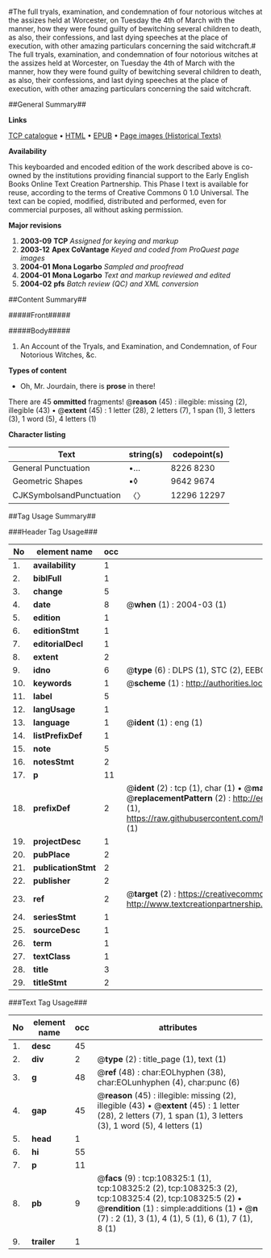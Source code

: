 #The full tryals, examination, and condemnation of four notorious witches at the assizes held at Worcester, on Tuesday the 4th of March with the manner, how they were found guilty of bewitching several children to death, as also, their confessions, and last dying speeches at the place of execution, with other amazing particulars concerning the said witchcraft.#
The full tryals, examination, and condemnation of four notorious witches at the assizes held at Worcester, on Tuesday the 4th of March with the manner, how they were found guilty of bewitching several children to death, as also, their confessions, and last dying speeches at the place of execution, with other amazing particulars concerning the said witchcraft.

##General Summary##

**Links**

[TCP catalogue](http://www.ota.ox.ac.uk/tcp/)  • 
[HTML](http://tei.it.ox.ac.uk/tcp/Texts-HTML/free/A40/A40627.html)  • 
[EPUB](http://tei.it.ox.ac.uk/tcp/Texts-EPUB/free/A40/A40627.epub) • 
[Page images (Historical Texts)](https://data.historicaltexts.jisc.ac.uk/view?pubId=eebo-18777577e&pageId=eebo-18777577e-108325-1)

**Availability**

This keyboarded and encoded edition of the
	       work described above is co-owned by the institutions
	       providing financial support to the Early English Books
	       Online Text Creation Partnership. This Phase I text is
	       available for reuse, according to the terms of Creative
	       Commons 0 1.0 Universal. The text can be copied,
	       modified, distributed and performed, even for
	       commercial purposes, all without asking permission.

**Major revisions**

1. __2003-09__ __TCP__ *Assigned for keying and markup*
1. __2003-12__ __Apex CoVantage__ *Keyed and coded from ProQuest page images*
1. __2004-01__ __Mona Logarbo__ *Sampled and proofread*
1. __2004-01__ __Mona Logarbo__ *Text and markup reviewed and edited*
1. __2004-02__ __pfs__ *Batch review (QC) and XML conversion*

##Content Summary##

#####Front#####

#####Body#####

1. An Account of the Tryals, and Examination, and Condemnation, of Four Notorious Witches, &c.

**Types of content**

  * Oh, Mr. Jourdain, there is **prose** in there!

There are 45 **ommitted** fragments! 
 @__reason__ (45) : illegible: missing (2), illegible (43)  •  @__extent__ (45) : 1 letter (28), 2 letters (7), 1 span (1), 3 letters (3), 1 word (5), 4 letters (1)

**Character listing**


|Text|string(s)|codepoint(s)|
|---|---|---|
|General Punctuation|•…|8226 8230|
|Geometric Shapes|▪◊|9642 9674|
|CJKSymbolsandPunctuation|〈〉|12296 12297|

##Tag Usage Summary##

###Header Tag Usage###

|No|element name|occ|attributes|
|---|---|---|---|
|1.|__availability__|1||
|2.|__biblFull__|1||
|3.|__change__|5||
|4.|__date__|8| @__when__ (1) : 2004-03 (1)|
|5.|__edition__|1||
|6.|__editionStmt__|1||
|7.|__editorialDecl__|1||
|8.|__extent__|2||
|9.|__idno__|6| @__type__ (6) : DLPS (1), STC (2), EEBO-CITATION (1), OCLC (1), VID (1)|
|10.|__keywords__|1| @__scheme__ (1) : http://authorities.loc.gov/ (1)|
|11.|__label__|5||
|12.|__langUsage__|1||
|13.|__language__|1| @__ident__ (1) : eng (1)|
|14.|__listPrefixDef__|1||
|15.|__note__|5||
|16.|__notesStmt__|2||
|17.|__p__|11||
|18.|__prefixDef__|2| @__ident__ (2) : tcp (1), char (1)  •  @__matchPattern__ (2) : ([0-9\-]+):([0-9IVX]+) (1), (.+) (1)  •  @__replacementPattern__ (2) : http://eebo.chadwyck.com/downloadtiff?vid=$1&page=$2 (1), https://raw.githubusercontent.com/textcreationpartnership/Texts/master/tcpchars.xml#$1 (1)|
|19.|__projectDesc__|1||
|20.|__pubPlace__|2||
|21.|__publicationStmt__|2||
|22.|__publisher__|2||
|23.|__ref__|2| @__target__ (2) : https://creativecommons.org/publicdomain/zero/1.0/ (1), http://www.textcreationpartnership.org/docs/. (1)|
|24.|__seriesStmt__|1||
|25.|__sourceDesc__|1||
|26.|__term__|1||
|27.|__textClass__|1||
|28.|__title__|3||
|29.|__titleStmt__|2||


###Text Tag Usage###

|No|element name|occ|attributes|
|---|---|---|---|
|1.|__desc__|45||
|2.|__div__|2| @__type__ (2) : title_page (1), text (1)|
|3.|__g__|48| @__ref__ (48) : char:EOLhyphen (38), char:EOLunhyphen (4), char:punc (6)|
|4.|__gap__|45| @__reason__ (45) : illegible: missing (2), illegible (43)  •  @__extent__ (45) : 1 letter (28), 2 letters (7), 1 span (1), 3 letters (3), 1 word (5), 4 letters (1)|
|5.|__head__|1||
|6.|__hi__|55||
|7.|__p__|11||
|8.|__pb__|9| @__facs__ (9) : tcp:108325:1 (1), tcp:108325:2 (2), tcp:108325:3 (2), tcp:108325:4 (2), tcp:108325:5 (2)  •  @__rendition__ (1) : simple:additions (1)  •  @__n__ (7) : 2 (1), 3 (1), 4 (1), 5 (1), 6 (1), 7 (1), 8 (1)|
|9.|__trailer__|1||
